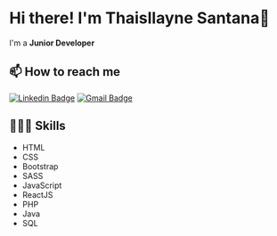 # Hi there! I'm Thaisllayne Santana👋
 I'm a **Junior Developer**

## 📫 How to reach me 
[![Linkedin Badge](https://img.shields.io/badge/-Thaisllayne%20Santana-6633cc?style=flat-square&logo=Linkedin&logoColor=white&link=https://www.linkedin.com/in/thaisllayne-santana/)](https://www.linkedin.com/in/thaisllayne-santana/) 
[![Gmail Badge](https://img.shields.io/badge/-thaisllaynesantana@gmail.com-6633cc?style=flat-square&logo=Gmail&logoColor=white&link=mailto:thaisllaynesantana@gmail.com)](mailto:thaisllaynesantana@gmail.com)

## 👩🏻‍💻 Skills 
- HTML
- CSS
- Bootstrap
- SASS
- JavaScript
- ReactJS
- PHP
- Java
- SQL
